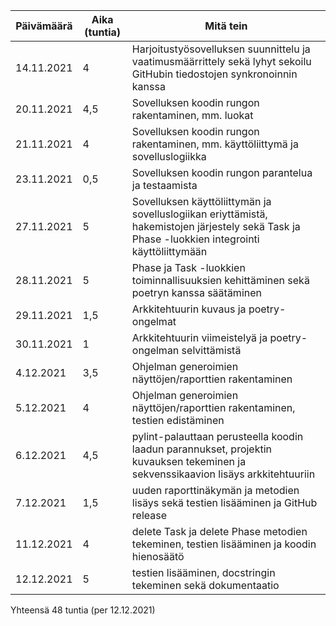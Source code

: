 
| Päivämäärä | Aika (tuntia) | Mitä tein |
|------------|---------------|-----------|
|14.11.2021 |4              |Harjoitustyösovelluksen suunnittelu ja vaatimusmäärrittely sekä lyhyt sekoilu GitHubin tiedostojen synkronoinnin kanssa |
|20.11.2021 |4,5              |Sovelluksen koodin rungon rakentaminen, mm. luokat |
|21.11.2021 |4              |Sovelluksen koodin rungon rakentaminen, mm. käyttöliittymä ja sovelluslogiikka |
|23.11.2021 |0,5              |Sovelluksen koodin rungon parantelua ja testaamista |
|27.11.2021 |5              |Sovelluksen käyttöliittymän ja sovelluslogiikan eriyttämistä, hakemistojen järjestely sekä Task ja Phase -luokkien integrointi käyttöliittymään |
|28.11.2021 |5              |Phase ja Task -luokkien toiminnallisuuksien kehittäminen sekä poetryn kanssa säätäminen |
|29.11.2021 |1,5              |Arkkitehtuurin kuvaus ja poetry-ongelmat |
|30.11.2021 |1              |Arkkitehtuurin viimeistelyä ja poetry-ongelman selvittämistä |
|4.12.2021 |3,5              |Ohjelman generoimien näyttöjen/raporttien rakentaminen |
|5.12.2021 |4              |Ohjelman generoimien näyttöjen/raporttien rakentaminen, testien edistäminen |
|6.12.2021 |4,5              |pylint-palauttaan perusteella koodin laadun parannukset, projektin kuvauksen tekeminen ja sekvenssikaavion lisäys arkkitehtuuriin |
|7.12.2021 |1,5              |uuden raporttinäkymän ja metodien lisäys sekä testien lisääminen ja GitHub release |
|11.12.2021 |4              |delete Task ja delete Phase metodien tekeminen, testien lisääminen ja koodin hienosäätö |
|12.12.2021 |5              |testien lisääminen, docstringin tekeminen sekä dokumentaatio |

Yhteensä 48 tuntia (per 12.12.2021)
